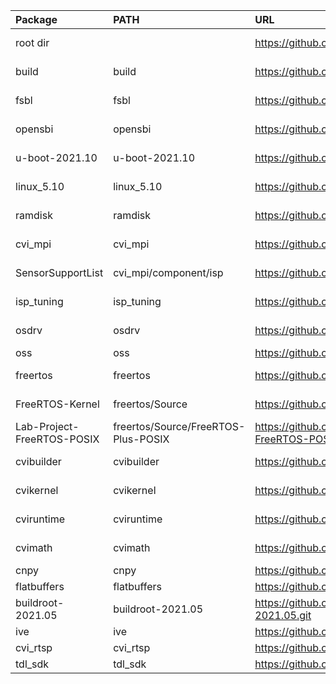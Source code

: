 
| Package                    | PATH                                | URL                                                      | Branch        | Commit       |
|:---------------------------|:------------------------------------|:---------------------------------------------------------|:--------------|:-------------|
| root dir                   |                                     | https://github.com/sophgo/sophpi.git                     | sg200x-evb    | d9fca89      |
| build                      | build                               | https://github.com/sophgo/build.git                      | sg200x-dev    | b901d17      |
| fsbl                       | fsbl                                | https://github.com/sophgo/fsbl.git                       | sg200x-dev    | 2039113      |
| opensbi                    | opensbi                             | https://github.com/sophgo/opensbi.git                    | sg200x-dev    | fffb475      |
| u-boot-2021.10             | u-boot-2021.10                      | https://github.com/sophgo/u-boot-2021.10.git             | sg200x-dev    | b70d08ad8d   |
| linux_5.10                 | linux_5.10                          | https://github.com/sophgo/linux_5.10.git                 | sg200x-dev    | 6fe963974e5d |
| ramdisk                    | ramdisk                             | https://github.com/sophgo/ramdisk.git                    | sg200x-dev    | 8bf2a74      |
| cvi_mpi                    | cvi_mpi                             | https://github.com/sophgo/cvi_mpi.git                    | sg200x-dev    | 8c594a0      |
| SensorSupportList          | cvi_mpi/component/isp               | https://github.com/sophgo/SensorSupportList.git          | sg200x-dev    | 257c696      |
| isp_tuning                 | isp_tuning                          | https://github.com/sophgo/isp_tuning.git                 | sg200x-dev    | 96731d1      |
| osdrv                      | osdrv                               | https://github.com/sophgo/osdrv.git                      | sg200x-dev    | d8c0b2b      |
| oss                        | oss                                 | https://github.com/sophgo/oss.git                        | master        | a9d88d3      |
| freertos                   | freertos                            | https://github.com/sophgo/freertos.git                   | sg200x-dev    | eb9faf5fe    |
| FreeRTOS-Kernel            | freertos/Source                     | https://github.com/sophgo/FreeRTOS-Kernel.git            | sg200x-dev    | d52c1b6e6    |
| Lab-Project-FreeRTOS-POSIX | freertos/Source/FreeRTOS-Plus-POSIX | https://github.com/sophgo/Lab-Project-FreeRTOS-POSIX.git | sg200x-dev    | 5042bfd      |
| cvibuilder                 | cvibuilder                          | https://github.com/sophgo/cvibuilder.git                 | sg200x-dev    | 4309f2a      |
| cvikernel                  | cvikernel                           | https://github.com/sophgo/cvikernel.git                  | sg200x-dev    | 9f1f57a      |
| cviruntime                 | cviruntime                          | https://github.com/sophgo/cviruntime.git                 | sg200x-dev    | 3f49386      |
| cvimath                    | cvimath                             | https://github.com/sophgo/cvimath.git                    | sg200x-dev    | ce8705f      |
| cnpy                       | cnpy                                | https://github.com/sophgo/cnpy.git                       | tpu           | 2f56f4c      |
| flatbuffers                | flatbuffers                         | https://github.com/sophgo/flatbuffers.git                | master        | 6da1cf7      |
| buildroot-2021.05          | buildroot-2021.05                   | https://github.com/sophgo/buildroot-2021.05.git          | sg200x-dev    | 5b7acd1b     |
| ive                        | ive                                 | https://github.com/sophgo/ive.git                        | master        | 269c9d0      |
| cvi_rtsp                   | cvi_rtsp                            | https://github.com/sophgo/cvi_rtsp.git                   | master        | 6d4a2fe      |
| tdl_sdk                    | tdl_sdk                             | https://github.com/sophgo/tdl_sdk.git                    | master        | 8a044e27     |
